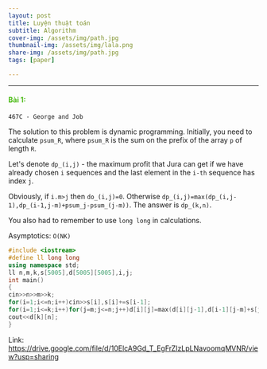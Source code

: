 ```yaml
---
layout: post
title: Luyện thuật toán
subtitle: Algorithm
cover-img: /assets/img/path.jpg
thumbnail-img: /assets/img/lala.png
share-img: /assets/img/path.jpg
tags: [paper]

---
```



<style TYPE="text/css">
code.has-jax {font: inherit; font-size: 100%; background: inherit; border: inherit;}
</style>
<script type="text/x-mathjax-config">
MathJax.Hub.Config({
    tex2jax: {
        inlineMath: [['$','$'], ['\\(','\\)']],
        skipTags: ['script', 'noscript', 'style', 'textarea', 'pre'] // removed 'code' entry
    }
});
MathJax.Hub.Queue(function() {
    var all = MathJax.Hub.getAllJax(), i;
    for(i = 0; i < all.length; i += 1) {
        all[i].SourceElement().parentNode.className += ' has-jax';
    }
});
</script>
<script type="text/javascript" src="https://cdnjs.cloudflare.com/ajax/libs/mathjax/2.7.4/MathJax.js?config=TeX-AMS_HTML-full"></script>

----------------

#### <span style="color:#4cbb17">Bài 1: </span>

`467C - George and Job`

The solution to this problem is dynamic programming. Initially, you need to calculate `psum_R`, where `psum_R` is the sum on the prefix of the array `p` of length `R`.

Let's denote `dp_(i,j)` - the maximum profit that Jura can get if we have already chosen `i` sequences and the last element in the `i-th` sequence has index `j`.

Obviously, if `i.m>j` then `do_(i,j)=0`. Otherwise `dp_(i,j)=max(dp_(i,j-1),dp_(i-1,j-m)+psum_j-psum_(j-m))`. The answer is `dp_(k,n)`.

You also had to remember to use `long long` in calculations.

Asymptotics: `O(NK)`

```cpp
#include <iostream>
#define ll long long
using namespace std;
ll n,m,k,s[5005],d[5005][5005],i,j;
int main()
{
cin>>n>>m>>k;
for(i=1;i<=n;i++)cin>>s[i],s[i]+=s[i-1];
for(i=1;i<=k;i++)for(j=m;j<=n;j++)d[i][j]=max(d[i][j-1],d[i-1][j-m]+s[j]-s[j-m]);
cout<<d[k][n];
}
```

Link: https://drive.google.com/file/d/10ElcA9Gd_T_EgFrZIzLpLNavoomqMVNR/view?usp=sharing









